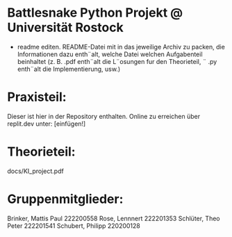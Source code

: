 # Battlesnake Python Projekt @ Universität Rostock 
- readme editen.
README-Datei mit in das jeweilige Archiv zu packen, die Informationen dazu enth¨alt, welche Datei welchen Aufgabenteil beinhaltet (z. B. <gruppenname>.pdf enth¨alt die L¨osungen fur den Theorieteil, ¨
<grupenname>.py enth¨alt die Implementierung, usw.)

# Praxisteil:
Dieser ist hier in der Repository enthalten.
Online zu erreichen über replit.dev unter:
[einfügen!]

# Theorieteil:
docs/KI_project.pdf

# Gruppenmitglieder:
Brinker, Mattis Paul 222200558
Rose, Lennnert 222201353
Schlüter, Theo Peter 222201541
Schubert, Philipp 220200128

